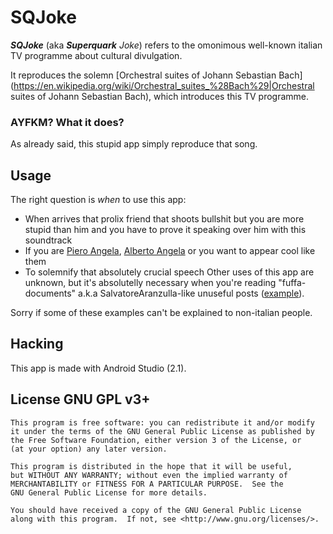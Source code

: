 # SQJoke
***SQJoke*** (aka _**Superquark** Joke_) refers to the omonimous well-known italian TV programme about cultural divulgation.

It reproduces the solemn [Orchestral suites of Johann Sebastian Bach](https://en.wikipedia.org/wiki/Orchestral_suites_%28Bach%29|Orchestral suites of Johann Sebastian Bach), which introduces this TV programme.

### AYFKM? What it does?
As already said, this stupid app simply reproduce that song.

## Usage
The right question is *when* to use this app:

* When arrives that prolix friend that shoots bullshit but you are more stupid than him and you have to prove it speaking over him with this soundtrack
* If you are [Piero Angela](https://en.wikipedia.org/wiki/Piero_Angela), [Alberto Angela](https://en.wikipedia.org/wiki/Alberto_Angela) or you want to appear cool like them
* To solemnify that absolutely crucial speech
Other uses of this app are unknown, but it's absolutelly necessary when you're reading "fuffa-documents" a.k.a SalvatoreAranzulla-like unuseful posts ([example](https://whilefalsedonothing.wordpress.com/2016/04/24/accurata-descrizione-delle-guide-informatiche-scritte-da-incompetenti/)).

Sorry if some of these examples can't be explained to non-italian people.

## Hacking
This app is made with Android Studio (2.1).

## License GNU GPL v3+
```
This program is free software: you can redistribute it and/or modify
it under the terms of the GNU General Public License as published by
the Free Software Foundation, either version 3 of the License, or
(at your option) any later version.
 
This program is distributed in the hope that it will be useful,
but WITHOUT ANY WARRANTY; without even the implied warranty of
MERCHANTABILITY or FITNESS FOR A PARTICULAR PURPOSE.  See the
GNU General Public License for more details.
 
You should have received a copy of the GNU General Public License
along with this program.  If not, see <http://www.gnu.org/licenses/>.
```